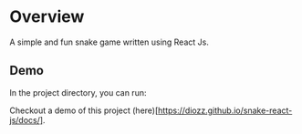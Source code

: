 # Overview

A simple and fun snake game written using React Js.

## Demo

In the project directory, you can run:

Checkout a demo of this project (here)[https://diozz.github.io/snake-react-js/docs/].
